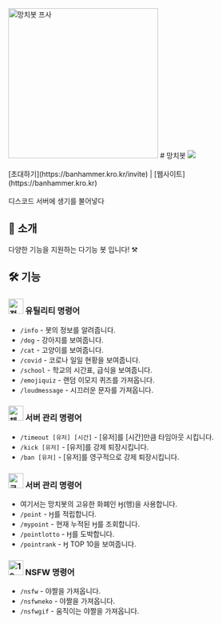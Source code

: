 <img src="http://banhammer.kro.kr/iconcircle.png" alt="망치봇 프사" width="300"/>
# 망치봇
<img src="https://hits.seeyoufarm.com/api/count/incr/badge.svg?url=https%3A%2F%2Fbanhammer.kro.kr&count_bg=%2379C83D&title_bg=%23555555&icon=discord.svg&icon_color=%23E7E7E7&title=%EB%B0%A9%EB%AC%B8%EC%9E%90+%EC%88%98&edge_flat=false"/><br><br>
[초대하기](https://banhammer.kro.kr/invite) | [웹사이트](https://banhammer.kro.kr)<br><br>
디스코드 서버에 생기를 불어넣다

## 📝 소개
다양한 기능을 지원하는 다기능 봇 입니다! ⚒️

## 🛠️ 기능
### <img src="http://banhammer.kro.kr/info.png" alt="정보 아이콘" width="30"/> 유틸리티 명령어
- `/info` - 봇의 정보를 알려줍니다.
- `/dog` - 강아지를 보여줍니다.
- `/cat` - 고양이를 보여줍니다.
- `/covid` - 코로나 일일 현황을 보여줍니다.
- `/school` - 학교의 시간표, 급식을 보여줍니다.
- `/emojiquiz` - 랜덤 이모지 퀴즈를 가져옵니다.
- `/loudmessage` - 시끄러운 문자를 가져옵니다.
### <img src="http://banhammer.kro.kr/success.png" alt="체크 아이콘" width="30"/>  서버 관리 명령어
- `/timeout [유저] [시간]` - [유저]를 [시간]만큼 타임아웃 시킵니다.
- `/kick [유저]` - [유저]를 강제 퇴장시킵니다.
- `/ban [유저]` - [유저]를 영구적으로 강제 퇴장시킵니다.
### <img src="http://banhammer.kro.kr/coin.png" alt="코인 아이콘" width="30"/>  서버 관리 명령어
- 여기서는 망치봇의 고유한 화폐인 Ꜧ(헹)을 사용합니다.
- `/point` - Ꜧ를 적립합니다.
- `/mypoint` - 현재 누적된 Ꜧ를 조회합니다.
- `/pointlotto` - Ꜧ를 도박합니다.
- `/pointrank` - Ꜧ TOP 10을 보여줍니다.
### <img src="http://banhammer.kro.kr/1f51e.png" alt="19+ 아이콘" width="30"/>  NSFW 명령어
- `/nsfw` - 야짤을 가져옵니다.
- `/nsfwneko` - 야짤을 가져옵니다.
- `/nsfwgif` - 움직이는 야짤을 가져옵니다.
